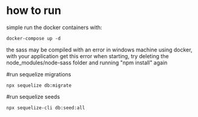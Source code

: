 # how to run

simple run the docker containers with: 

```
docker-compose up -d
```

the sass may be compiled with an error in windows machine using docker, with your application get this error when starting, try deleting the node_modules/node-sass folder and running "npm install" again

#run sequelize migrations

```
npx sequelize db:migrate
```

#run sequelize seeds

```
npx sequelize-cli db:seed:all
```